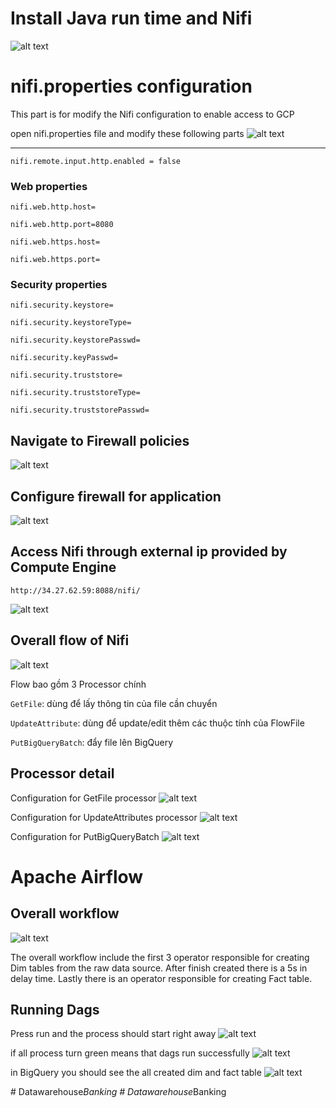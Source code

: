 # Install Java run time and Nifi
![alt text](images/image.png)

# nifi.properties configuration
This part is for modify the Nifi configuration to enable access to GCP

open nifi.properties file and modify these following parts
![alt text](images/nifi.properties.png)

---------------------------------------
`nifi.remote.input.http.enabled = false`

### Web properties
`nifi.web.http.host=`

`nifi.web.http.port=8080`

`nifi.web.https.host=`

`nifi.web.https.port=`

### Security properties

`nifi.security.keystore=`

`nifi.security.keystoreType=`

`nifi.security.keystorePasswd=`

`nifi.security.keyPasswd=`

`nifi.security.truststore=`

`nifi.security.truststoreType=`

`nifi.security.truststorePasswd=`

<!-- Setup firewall for the application -->
## Navigate to Firewall policies
![alt text](images/where_to_find_firewall.png)

## Configure firewall for application
![alt text](images/firewall_configure.png)

## Access Nifi through external ip provided by Compute Engine

`http://34.27.62.59:8088/nifi/`

![alt text](images/Nifi.png)

## Overall flow of Nifi
![alt text](images/Nifi_overall_process.png)

Flow bao gồm 3 Processor chính

`GetFile`: dùng để lấy thông tin của file cần chuyển

`UpdateAttribute`: dùng để update/edit thêm các thuộc tính của FlowFile

`PutBigQueryBatch`: đẩy file lên BigQuery

## Processor detail

Configuration for GetFile processor
![alt text](images/GetFile_config.png)

Configuration for UpdateAttributes processor
![alt text](images/UpdateAttributes_config.png)

Configuration for PutBigQueryBatch
![alt text](images/PutBigQueryBatch.png)

# Apache Airflow

## Overall workflow

![alt text](images/airflow_workflow.png)

The overall workflow include the first 3 operator responsible for creating Dim tables from the raw data source. After finish created there is a 5s in delay time. Lastly there is an operator responsible for creating Fact table.

## Running Dags

Press run and the process should start right away
![alt text](images/dags_in_process.png)

if all process turn green means that dags run successfully
![alt text](images/dag_result.png)

in BigQuery you should see the all created dim and fact table
![alt text](images/bq_result.png)



#   D a t a w a r e h o u s e _ B a n k i n g  
 #   D a t a w a r e h o u s e _ B a n k i n g  
 